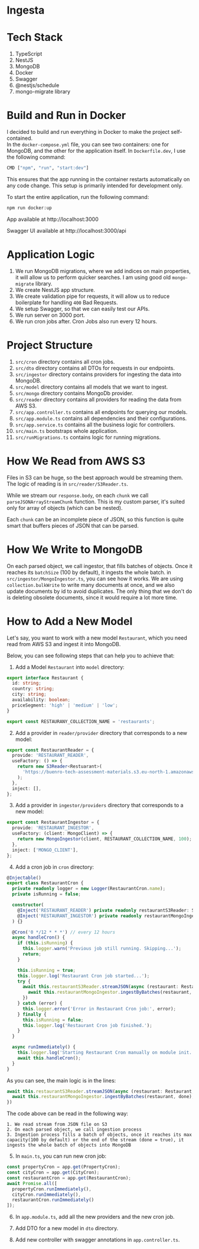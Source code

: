 # Ingesta

# Tech Stack
1. TypeScript
1. NestJS
1. MongoDB 
1. Docker
1. Swagger
1. @nestjs/schedule
1. mongo-migrate library

# Build and Run in Docker

I decided to build and run everything in Docker to make the project self-contained.  
In the `docker-compose.yml` file, you can see two containers: one for MongoDB, and the other for the application itself. In `Dockerfile.dev`, I use the following command:

```bash
CMD ["npm", "run", "start:dev"]
```

This ensures that the app running in the container restarts automatically on any code change. This setup is primarily intended for development only.

To start the entire application, run the following command:

```bash
npm run docker:up
```

App available at http://localhost:3000

Swagger UI available at http://localhost:3000/api

# Application Logic

1. We run MongoDB migrations, where we add indices on main properties, it will allow us to perform quicker searches. I am using good old `mongo-migrate` library.
2. We create NestJS app structure.
3. We create validation pipe for requests, it will allow us to reduce boilerplate for handling `400` Bad Requests.
4. We setup Swagger, so that we can easily test our APIs.
5. We run server on 3000 port.
6. We run cron jobs after. Cron Jobs also run every 12 hours.

# Project Structure

1. `src/cron` directory contains all cron jobs.
2. `src/dto` directory contains all DTOs for requests in our endpoints.
3. `src/ingestor` directory contains providers for ingesting the data into MongoDB.
4. `src/model` directory contains all models that we want to ingest.
5. `src/mongo` directory contains MongoDb provider.
6. `src/reader` directory contains all providers for reading the data from AWS S3.
7. `src/app.controller.ts` contains all endpoints for querying our models.
8. `src/app.module.ts` contains all dependencies and their configurations.
9. `src/app.service.ts` contains all the business logic for controllers.
10. `src/main.ts` bootstraps whole application.
11. `src/runMigrations.ts` contains logic for running migrations.

# How We Read from AWS S3

Files in S3 can be huge, so the best approach would be streaming them. The logic of reading is in `src/reader/S3Reader.ts`.

While we stream our `response.body`, on each `chunk` we call `parseJSONArrayStreamChunk` function. 
This is my custom parser, it's suited only for array of objects (which can be nested). 

Each `chunk` can be an incomplete piece of JSON, so this function is quite smart that buffers pieces of JSON that can be parsed.

# How We Write to MongoDB

On each parsed object, we call ingestor, that fills batches of objects. Once it reaches its `batchSize` (100 by default), it ingests the whole batch.
in `src/ingestor/MongoIngestor.ts`, you can see how it works. We are using `collection.bulkWrite` to write many documents at once, and we also update documents by id to avoid duplicates.
The only thing that we don't do is deleting obsolete documents, since it would require a lot more time.

# How to Add a New Model

Let's say, you want to work with a new model `Restaurant`, which you need read from AWS S3 and ingest it into MongoDB.

Below, you can see following steps that can help you to achieve that:

1. Add a Model `Restaurant` into `model` directory:

```ts
export interface Restaurant {
  id: string;
  country: string;
  city: string;
  availability: boolean;
  priceSegment: 'high' | 'medium' | 'low';
}

export const RESTAURANY_COLLECTION_NAME = 'restaurants';
```

2. Add a provider in `reader/provider` directory that corresponds to a new model:

```ts
export const RestaurantReader = {
  provide: 'RESTAURANT_READER',
  useFactory: () => {
    return new S3Reader<Restuarant>(
      'https://buenro-tech-assessment-materials.s3.eu-north-1.amazonaws.com/restaurants.json'
    );
  },
  inject: [],
};
```

3. Add a provider in `ingestor/providers` directory that corresponds to a new model:

```ts
export const RestaurantIngestor = {
  provide: 'RESTAURANT_INGESTOR',
  useFactory: (client: MongoClient) => {
    return new MongoIngestor(client, RESTAURANT_COLLECTION_NAME, 100);
  },
  inject: ['MONGO_CLIENT'],
};

```

4. Add a cron job in `cron` directory:

```ts
@Injectable()
export class RestaurantCron {
  private readonly logger = new Logger(RestaurantCron.name);
  private isRunning = false;

  constructor(
    @Inject('RESTAURANT_READER') private readonly restaurantS3Reader: S3Reader<Restuarant>,
    @Inject('RESTAURANT_INGESTOR') private readonly restaurantMongoIngestor: MongoIngestor<Restuarant>,
  ) {}

  @Cron('0 */12 * * *') // every 12 hours
  async handleCron() {
    if (this.isRunning) {
      this.logger.warn('Previous job still running. Skipping...');
      return;
    }

    this.isRunning = true;
    this.logger.log('Restaurant Cron job started...');
    try {
      await this.restaurantS3Reader.streamJSON(async (restaurant: Restaurant, done: boolean) => {
        await this.restaurantMongoIngestor.ingestByBatches(restaurant, done);
      })
    } catch (error) {
      this.logger.error('Error in Restaurant Cron job:', error);
    } finally {
      this.isRunning = false;
      this.logger.log('Restaurant Cron job finished.');
    }
  }

  async runImmediately() {
    this.logger.log('Starting Restaurant Cron manually on module init...');
    await this.handleCron();
  }
}
```

As you can see, the main logic is in the lines:

```ts
await this.restaurantS3Reader.streamJSON(async (restaurant: Restaurant, done: boolean) => {
  await this.restaurantMongoIngestor.ingestByBatches(restaurant, done);
})
```

The code above can be read in the following way:
```text
1. We read stream from JSON file on S3
2. On each parsed object, we call ingestion process
3. Ingestion process fills a batch of objects, once it reaches its max capacity(100 by default) or the end of the stream (done = true), it ingests the whole batch of objects into MongoDB
```

5. In `main.ts`, you can run new cron job:

```ts
const propertyCron = app.get(PropertyCron);
const cityCron = app.get(CityCron);
const restaurantCron = app.get(RestaurantCron);
await Promise.all([
  propertyCron.runImmediately(),
  cityCron.runImmediately(),
  restaurantCron.runImmediately()
]);
```

6. In `app.module.ts`, add all the new providers and the new cron job.

7. Add DTO for a new model in `dto` directory.

8. Add new controller with swagger annotations in `app.controller.ts`.
